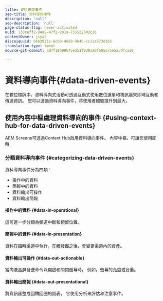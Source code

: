 ```yaml
---
title: 資料導向事件
seo-title: 資料導向事件
description: 'null'
seo-description: 'null'
page-status-flag: never-activated
uuid: 138ceff2-84a2-47f2-981a-755522502c16
contentOwner: jsyal
discoiquuid: b662831c-8cb0-48d8-9b4b-cc11a573d1b5
translation-type: tm+mt
source-git-commit: ad7f18b99b45ed51f0393a0f608a75e5a5dfca30

---
```



# 資料導向事件{#data-driven-events}

在數位標牌中，資料導向式活動可透過互動式使用數位選單和視訊牆來即時互動和傳達資訊。 您可以透過資料導向事件，將使用者體驗提升到最大。

## 使用內容中樞處理資料導向的事件 {#using-context-hub-for-data-driven-events}

AEM Screens可透過Context Hub啟用資料導向事件。 內容中樞，可讓您使用即時

### 分類資料導向事件 {#categorizing-data-driven-events}

資料導向事件分為四類：

* 操作中的資料
* 簡報中的資料
* 資料輸出可操作
* 資料輸出簡報

#### 操作中的資料 {#data-in-operational}

這可進一步分類為頻道中斷和預留位置。

#### 簡報中的資料 {#data-in-presentation}

資料在臨時渠道中執行，在觸發器之後，會變更渠道內的資產。

#### 資料輸出可操作 {#data-out-actionable}

當向液晶屏發送命令以開啟和關閉螢幕時。 例如，螢幕的亮度或音量。

#### 資料輸出簡報 {#data-out-presentational}

將資訊匯整成回饋回圈的圖表。 它使用分析來評估和注意事件。
